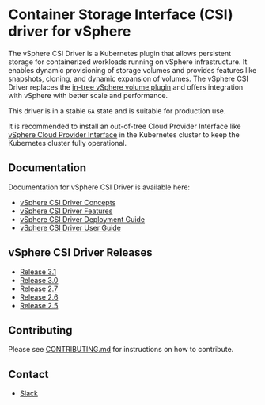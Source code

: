 <!-- markdownlint-disable MD034 -->
# Container Storage Interface (CSI) driver for vSphere

The vSphere CSI Driver is a Kubernetes plugin that allows persistent storage for containerized workloads running on vSphere infrastructure. It enables dynamic provisioning of storage volumes and provides features like snapshots, cloning, and dynamic expansion of volumes. The vSphere CSI Driver replaces the [in-tree vSphere volume plugin]( https://kubernetes.io/docs/concepts/storage/volumes/#vspherevolume) and offers integration with vSphere with better scale and performance.

This driver is in a stable `GA` state and is suitable for production use.  

It is recommended to install an out-of-tree Cloud Provider Interface like [vSphere Cloud Provider Interface](https://github.com/kubernetes/cloud-provider-vsphere) in the Kubernetes cluster to keep the Kubernetes cluster fully operational.

## Documentation

Documentation for vSphere CSI Driver is available here:

* [vSphere CSI Driver Concepts](https://docs.vmware.com/en/VMware-vSphere-Container-Storage-Plug-in/3.0/vmware-vsphere-csp-getting-started/GUID-74AF02D7-1562-48BD-A9FE-C81A53342AC3.html)
* [vSphere CSI Driver Features](https://docs.vmware.com/en/VMware-vSphere-Container-Storage-Plug-in/3.0/vmware-vsphere-csp-getting-started/GUID-D4AAD99E-9128-40CE-B89C-AD451DA8379D.html#GUID-E59B13F5-6F49-4619-9877-DF710C365A1E)
* [vSphere CSI Driver Deployment Guide](https://docs.vmware.com/en/VMware-vSphere-Container-Storage-Plug-in/3.0/vmware-vsphere-csp-getting-started/GUID-6DBD2645-FFCF-4076-80BE-AD44D7141521.html)
* [vSphere CSI Driver User Guide](https://docs.vmware.com/en/VMware-vSphere-Container-Storage-Plug-in/3.0/vmware-vsphere-csp-getting-started/GUID-6DBD2645-FFCF-4076-80BE-AD44D7141521.html)

## vSphere CSI Driver Releases

* [Release 3.1](https://docs.vmware.com/en/VMware-vSphere-Container-Storage-Plug-in/3.0/rn/vmware-vsphere-container-storage-plugin-30-release-notes/index.html#vSphere%20Container%20Storage%20Plug-in%203.1.x)
* [Release 3.0](https://docs.vmware.com/en/VMware-vSphere-Container-Storage-Plug-in/3.0/rn/vmware-vsphere-container-storage-plugin-30-release-notes/index.html)
* [Release 2.7](https://docs.vmware.com/en/VMware-vSphere-Container-Storage-Plug-in/2.7/rn/vmware-vsphere-container-storage-plugin-27-release-notes/index.html)
* [Release 2.6](https://docs.vmware.com/en/VMware-vSphere-Container-Storage-Plug-in/2.6/rn/vmware-vsphere-container-storage-plugin-26-release-notes/index.html)
* [Release 2.5](https://docs.vmware.com/en/VMware-vSphere-Container-Storage-Plug-in/2.5/rn/vmware-vsphere-container-storage-plugin-25-release-notes/index.html)

## Contributing

Please see [CONTRIBUTING.md](CONTRIBUTING.md) for instructions on how to contribute.

## Contact

* [Slack](https://kubernetes.slack.com/messages/provider-vsphere)
